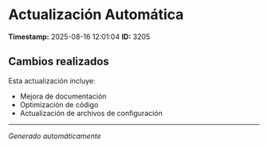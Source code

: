 # Actualización Automática

**Timestamp:** 2025-08-16 12:01:04
**ID:** 3205

## Cambios realizados

Esta actualización incluye:
- Mejora de documentación
- Optimización de código
- Actualización de archivos de configuración

---
*Generado automáticamente*
